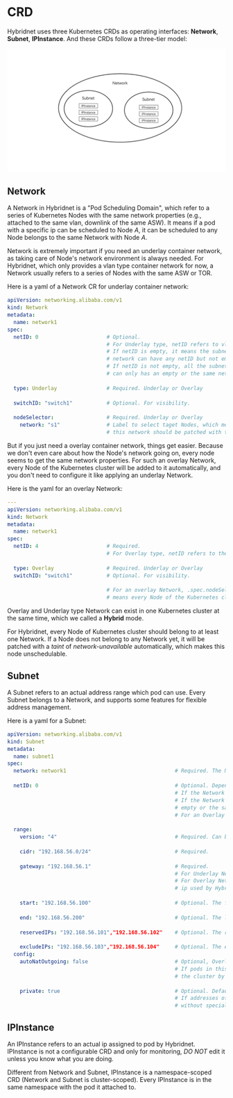# CRD

Hybridnet uses three Kubernetes CRDs as operating interfaces: **Network**, **Subnet**, **IPInstance**. And these CRDs follow
a three-tier model:

![crd-model](images/crd-model.jpeg)

## Network

A Network in Hybridnet is a "Pod Scheduling Domain", which refer to a series of Kubernetes Nodes with the same network
properties (e.g., attached to the same vlan, downlink of the same ASW). It means if a pod with a specific ip can be
scheduled to Node *A*, it can be scheduled to any Node belongs to the same Network with Node *A*.

Network is extremely important if you need an underlay container network, as taking care of Node's network environment
is always needed. For Hybridnet, which only provides a vlan type container network for now, a Network usually refers to a
series of Nodes with the same ASW or TOR.

Here is a yaml of a Network CR for underlay container network:

```yaml
apiVersion: networking.alibaba.com/v1
kind: Network
metadata:
  name: network1
spec:
  netID: 0                      # Optional.
                                # For Underlay type, netID refers to vlan id and can be empty.
                                # If netID is empty, it means the subnets belong to this 
                                # network can have any netID but not empty. 
                                # If netID is not empty, all the subnets belong to this network
                                # can only has an empty or the same netID. 
                                
  type: Underlay                # Required. Underlay or Overlay
  
  switchID: "switch1"           # Optional. For visibility.
  
  nodeSelector:                 # Required. Underlay or Overlay
    network: "s1"               # Label to select taget Nodes, which means every node blongs to 
                                # this network should be patched with this label.
```

But if you just need a overlay container network, things get easier. Because we don't even care about how the Node's
network going on,  every node seems to get the same network properties. For such an overlay Network, every Node of the
Kubernetes cluster will be added to it automatically, and you don't need to configure it like applying an underlay
Network.

Here is the yaml for an overlay Network:

```yaml
---
apiVersion: networking.alibaba.com/v1
kind: Network
metadata:
  name: network1
spec:
  netID: 4                      # Required. 
                                # For Overlay type, netID refers to the tunnel id which used by vxlan
                                
  type: Overlay                 # Required. Underlay or Overlay
  switchID: "switch1"           # Optional. For visibility.
  
                                # For an overlay Network, .spec.nodeSelector need not to be set, which
                                # means every Node of the Kubernetes cluster wiil be added to it automatically.
```

Overlay and Underlay type Network can exist in one Kubernetes cluster at the same time, which we called a **Hybrid** mode.

For Hybridnet, every Node of Kubernetes cluster should belong to at least one Network. If a Node does not belong to any
Network yet, it will be patched with a *taint* of *network-unavailable* automatically, which makes this node unschedulable.

## Subnet

A Subnet refers to an actual address range which pod can use. Every Subnet belongs to a Network, and supports some
features for flexible address management.

Here is a yaml for a Subnet:

```yaml
apiVersion: networking.alibaba.com/v1
kind: Subnet            
metadata:
  name: subnet1                 
spec:
  network: network1                                   # Required. The Network which this Subnet belongs to.
                               
  netID: 0                                            # Optional. Depends on the Network's configuration.
                                                      # If the Network's netID is emply, it should not be empty.
                                                      # If the Network's netID is not empty, it can only be
                                                      # empty or the same netID of Network.
                                                      # For an Overlay Network, this field must be empty.
                                                      
  range:
    version: "4"                                      # Required. Can be "4" or "6", for ipv4 or ipv6.
    
    cidr: "192.168.56.0/24"                           # Required.
    
    gateway: "192.168.56.1"                           # Required. 
                                                      # For Underlay Network, it refers to ASW gateway ip. 
                                                      # For Overlay Network, it refers to a virtual gateway 
                                                      # ip used by Hybridnet.
                                
    start: "192.168.56.100"                           # Optional. The first usable ip of cidr.
    
    end: "192.168.56.200"                             # Optional. The last usable ip of cidr.
    
    reservedIPs: "192.168.56.101","192.168.56.102"    # Optional. The reserved ips for later assignment.
    
    excludeIPs: "192.168.56.103","192.168.56.104"     # Optional. The exclued ips for unusable. 
  config:
    autoNatOutgoing: false                            # Optional, Overlay Network only, Default is true. 
                                                      # If pods in this sunbet can access to addresses outside 
                                                      # the cluster by NAT.
    
    private: true                                     # Optional. Default is false.
                                                      # If addresses of the subnet can be allocated to pod
                                                      # without special assignment.
```

## IPInstance

An IPInstance refers to an actual ip assigned to pod by Hybridnet. IPInstance is not a configurable CRD and only for
monitoring, *DO NOT* edit it unless you know what you are doing.

Different from Network and Subnet, IPInstance is a namespace-scoped CRD (Network and Subnet is cluster-scoped).
Every IPInstance is in the same namespace with the pod it attached to.

